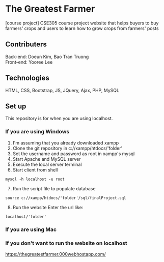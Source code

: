 # The Greatest Farmer
[course project] CSE305 course project website that helps buyers to buy farmers' crops and users to learn how to grow crops from farmers' posts

## Contributers
Back-end: Doeun Kim, Bao Tran Truong<br>
Front-end: Yooree Lee

## Technologies
HTML, CSS, Bootstrap, JS, JQuery, Ajax, PHP, MySQL

## Set up
This repository is for when you are using localhost.
### If you are using Windows
1. I'm assuming that you already downloaded xampp
2. Clone the git repository in c://xampp/htdocs/'folder'
3. Set the username and password as root in xampp's mysql
4. Start Apache and MySQL server 
5. Execute the local server terminal
6. Start client from shell
```
mysql -h localhost -u root
```
7. Run the script file to populate database
```
source c://xampp/htdocs/'folder'/sql/finalProject.sql
```
8. Run the website
Enter the url like:
```
localhost/'folder'
```
### If you are using Mac

### If you don't want to run the website on localhost
https://thegreatestfarmer.000webhostapp.com/
